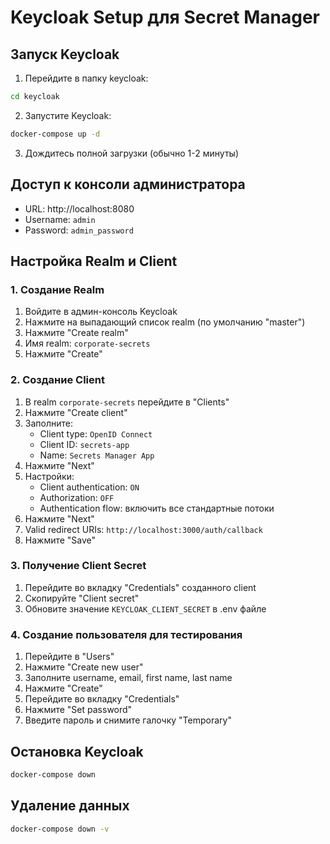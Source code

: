 # Keycloak Setup для Secret Manager

## Запуск Keycloak

1. Перейдите в папку keycloak:

```bash
cd keycloak
```

2. Запустите Keycloak:

```bash
docker-compose up -d
```

3. Дождитесь полной загрузки (обычно 1-2 минуты)

## Доступ к консоли администратора

- URL: http://localhost:8080
- Username: `admin`
- Password: `admin_password`

## Настройка Realm и Client

### 1. Создание Realm

1. Войдите в админ-консоль Keycloak
2. Нажмите на выпадающий список realm (по умолчанию "master")
3. Нажмите "Create realm"
4. Имя realm: `corporate-secrets`
5. Нажмите "Create"

### 2. Создание Client

1. В realm `corporate-secrets` перейдите в "Clients"
2. Нажмите "Create client"
3. Заполните:
   - Client type: `OpenID Connect`
   - Client ID: `secrets-app`
   - Name: `Secrets Manager App`
4. Нажмите "Next"
5. Настройки:
   - Client authentication: `ON`
   - Authorization: `OFF`
   - Authentication flow: включить все стандартные потоки
6. Нажмите "Next"
7. Valid redirect URIs: `http://localhost:3000/auth/callback`
8. Нажмите "Save"

### 3. Получение Client Secret

1. Перейдите во вкладку "Credentials" созданного client
2. Скопируйте "Client secret"
3. Обновите значение `KEYCLOAK_CLIENT_SECRET` в .env файле

### 4. Создание пользователя для тестирования

1. Перейдите в "Users"
2. Нажмите "Create new user"
3. Заполните username, email, first name, last name
4. Нажмите "Create"
5. Перейдите во вкладку "Credentials"
6. Нажмите "Set password"
7. Введите пароль и снимите галочку "Temporary"

## Остановка Keycloak

```bash
docker-compose down
```

## Удаление данных

```bash
docker-compose down -v
```

